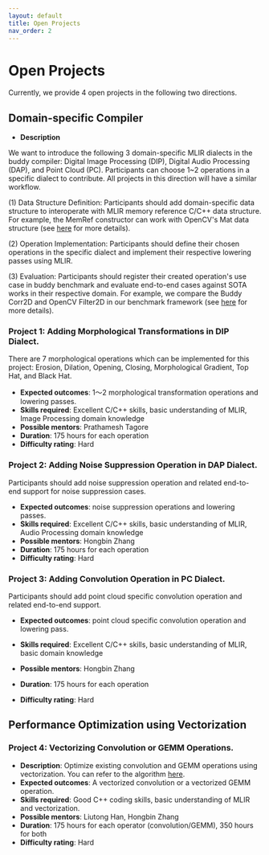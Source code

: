 ```yaml
---
layout: default
title: Open Projects
nav_order: 2
---
```


# Open Projects

Currently, we provide 4 open projects in the following two directions.

## Domain-specific Compiler

- **Description**

We want to introduce the following 3 domain-specific MLIR dialects in the buddy compiler: Digital Image Processing (DIP), Digital Audio Processing (DAP), and Point Cloud (PC). Participants can choose 1~2 operations in a specific dialect to contribute. All projects in this direction will have a similar workflow.

(1) Data Structure Definition: Participants should add domain-specific data structure to interoperate with MLIR memory reference C/C++ data structure. For example, the MemRef constructor can work with OpenCV's Mat data structure (see [here](https://github.com/buddy-compiler/buddy-benchmark/blob/main/include/Utils/Container.h#L43) for more details).

(2) Operation Implementation: Participants should define their chosen operations in the specific dialect and implement their respective lowering passes using MLIR.

(3) Evaluation: Participants should register their created operation's use case in buddy benchmark and evaluate end-to-end cases against SOTA works in their respective domain. For example, we compare the Buddy Corr2D and OpenCV Filter2D in our benchmark framework (see [here](https://github.com/buddy-compiler/buddy-benchmark/tree/main/benchmarks/ImageProcessing) for more details).

### Project 1: Adding Morphological Transformations in DIP Dialect.

There are 7 morphological operations which can be implemented for this project: Erosion, Dilation, Opening, Closing, Morphological Gradient, Top Hat, and Black Hat. 

- **Expected outcomes**: 1～2 morphological transformation operations and lowering passes.
- **Skills required**:  Excellent C/C++ skills, basic understanding of MLIR, Image Processing domain knowledge
- **Possible mentors**: Prathamesh Tagore
- **Duration**: 175 hours for each operation
- **Difficulty rating**: Hard

### Project 2: Adding Noise Suppression Operation in DAP Dialect.

Participants should add noise suppression operation and related end-to-end support for noise suppression cases.

- **Expected outcomes**: noise suppression operations and lowering passes.
- **Skills required**:  Excellent C/C++ skills, basic understanding of MLIR, Audio Processing domain knowledge
- **Possible mentors**: Hongbin Zhang
- **Duration**: 175 hours for each operation
- **Difficulty rating**: Hard

### Project 3: Adding Convolution Operation in PC Dialect.

Participants should add point cloud specific convolution operation and related end-to-end support.

- **Expected outcomes**: point cloud specific convolution operation and lowering pass.

- **Skills required**:  Excellent C/C++ skills, basic understanding of MLIR, basic domain knowledge

- **Possible mentors**: Hongbin Zhang

- **Duration**: 175 hours for each operation

- **Difficulty rating**: Hard


## Performance Optimization using Vectorization

### Project 4: Vectorizing Convolution or GEMM Operations.

- **Description**: Optimize existing convolution and GEMM operations using vectorization. You can refer to the algorithm [here](https://github.com/opencv/opencv/blob/4.x/modules/dnn/src/layers/layers_common.simd.hpp).
- **Expected outcomes**: A vectorized convolution or a vectorized GEMM operation.
- **Skills required**: Good C++ coding skills, basic understanding of MLIR and vectorization.
- **Possible mentors**: Liutong Han, Hongbin Zhang
- **Duration**: 175 hours for each operator (convolution/GEMM), 350 hours for both
- **Difficulty rating**: Hard
